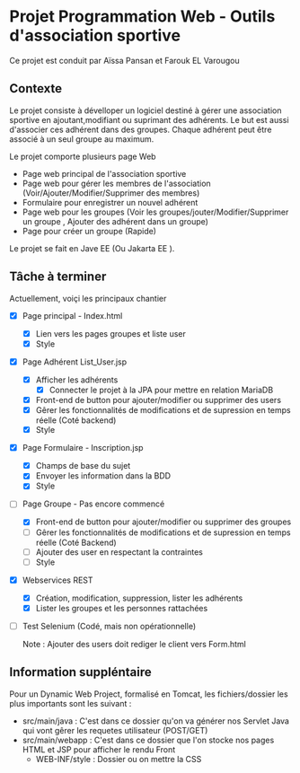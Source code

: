 # Projet Programmation Web - Outils d'association sportive

Ce projet est conduit par Aïssa Pansan et Farouk EL Varougou 


## Contexte

Le projet consiste à dévelloper un logiciel destiné à gérer une association sportive en ajoutant,modifiant ou suprimant des adhérents. Le but est aussi d'associer ces adhérent dans des groupes. Chaque adhérent peut être associé à un seul groupe au maximum.

Le projet comporte plusieurs page Web 

- Page web principal de l'association sportive
- Page web pour gérer les membres de l'association (Voir/Ajouter/Modifier/Supprimer des membres)
- Formulaire pour enregistrer un nouvel adhérent
- Page web pour les groupes (Voir les groupes/jouter/Modifier/Supprimer un groupe , Ajouter des adhérent dans un groupe)
- Page pour créer un groupe (Rapide)

Le projet se fait en Jave EE (Ou Jakarta EE ).

## Tâche à terminer 
Actuellement, voiçi les principaux chantier 

- [X] Page principal - Index.html
    - [x] Lien vers les pages groupes et liste user
    - [X] Style
- [X] Page Adhérent List_User.jsp
    - [X] Afficher les adhérents
        - [X] Connecter le projet à la JPA pour mettre en relation MariaDB
    - [X] Front-end de button pour ajouter/modifier ou supprimer des users
    - [X] Gêrer les fonctionnalités de modifications et de supression en temps réelle (Coté backend)
    - [X] Style
- [X]  Page Formulaire - Inscription.jsp
    - [x] Champs de base du sujet
    - [X] Envoyer les information dans la BDD
    - [X] Style
- [ ] Page Groupe - Pas encore commencé
    - [X] Front-end de button pour ajouter/modifier ou supprimer des groupes
    - [ ] Gêrer les fonctionnalités de modifications et de supression en temps réelle (Coté Backend)
    - [ ] Ajouter des user en respectant la contraintes
    - [ ] Style

- [X] Webservices REST
    - [X] Création, modification, suppression, lister les adhérents
    - [X] Lister les groupes et les personnes rattachées

- [ ] Test Selenium (Codé, mais non opérationnelle)

  Note : Ajouter des users doit rediger le client vers Form.html 
  

## Information suppléntaire 
Pour un Dynamic Web Project, formalisé en Tomcat, les fichiers/dossier les plus importants sont les suivant : 

- src/main/java : C'est dans ce dossier qu'on va générer nos Servlet Java qui vont gêrer les requetes utilisateur (POST/GET)
- src/main/webapp : C'est dans ce dossier que l'on stocke nos pages HTML et JSP pour afficher le rendu Front
    - WEB-INF/style : Dossier ou on mettre la CSS
 
